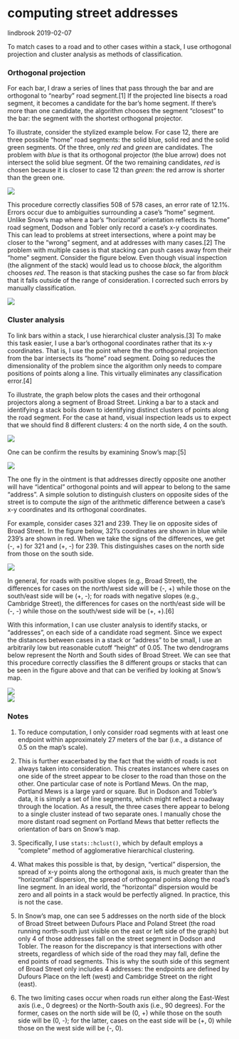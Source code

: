 computing street addresses
================
lindbrook
2019-02-07

To match cases to a road and to other cases within a stack, I use
orthogonal projection and cluster analysis as methods of classification.

### Orthogonal projection

For each bar, I draw a series of lines that pass through the bar and are
orthogonal to “nearby” road segment.\[1\] If the projected line bisects
a road segment, it becomes a candidate for the bar’s home segment. If
there’s more than one candidate, the algorithm chooses the segment
“closest” to the bar: the segment with the shortest orthogonal
projector.

To illustrate, consider the stylized example below. For case 12, there
are three possible “home” road segments: the solid blue, solid red and
the solid green segments. Of the three, only *red* and *green* are
candidates. The problem with *blue* is that its orthogonal projector
(the blue arrow) does not intersect the solid blue segment. Of the two
remaining candidates, *red* is chosen because it is closer to case 12
than *green*: the red arrow is shorter than the green
one.

<img src="unstacking.bars.notes_files/figure-gfm/unnamed-chunk-2-1.png" style="display: block; margin: auto auto auto 0;" />

This procedure correctly classifies 508 of 578 cases, an error rate of
12.1%. Errors occur due to ambiguities surrounding a case’s “home”
segment. Unlike Snow’s map where a bar’s “horizontal” orientation
reflects its “home” road segment, Dodson and Tobler only record a case’s
x-y coordinates. This can lead to problems at street intersections,
where a point may be closer to the “wrong” segment, and at addresses
with many cases.\[2\] The problem with multiple cases is that stacking
can push cases away from their “home” segment. Consider the figure
below. Even though visual inspection (the alignment of the stack) would
lead us to choose *black*, the algorithm chooses *red*. The reason is
that stacking pushes the case so far from *black* that it falls outside
of the range of consideration. I corrected such errors by manually
classification.

<img src="unstacking.bars.notes_files/figure-gfm/unnamed-chunk-3-1.png" style="display: block; margin: auto auto auto 0;" />

### Cluster analysis

To link bars within a stack, I use hierarchical cluster analysis.\[3\]
To make this task easier, I use a bar’s orthogonal coordinates rather
that its x-y coordinates. That is, I use the point where the the
orthogonal projection from the bar intersects its “home” road segment.
Doing so reduces the dimensionality of the problem since the algorithm
only needs to compare positions of points along a line. This virtually
eliminates any classification error.\[4\]

To illustrate, the graph below plots the cases and their orthogonal
projectors along a segment of Broad Street. Linking a bar to a stack and
identifying a stack boils down to identifying distinct clusters of
points along the road segment. For the case at hand, visual inspection
leads us to expect that we should find 8 different clusters: 4 on the
north side, 4 on the
south.

<img src="unstacking.bars.notes_files/figure-gfm/unnamed-chunk-4-1.png" style="display: block; margin: auto auto auto 0;" />

One can be confirm the results by examining Snow’s map:\[5\]

![](broad.street.B.png)

The one fly in the ointment is that addresses directly opposite one
another will have “identical” orthogonal points and will appear to
belong to the same “address”. A simple solution to distinguish clusters
on opposite sides of the street is to compute the *sign* of the
arithmetic difference between a case’s x-y coordinates and its
orthogonal coordinates.

For example, consider cases 321 and 239. They lie on opposite sides of
Broad Street. In the figure below, 321’s coordinates are shown in blue
while 239’s are shown in red. When we take the signs of the differences,
we get (-, +) for 321 and (+, -) for 239. This distinguishes cases on
the north side from those on the south
side.

<img src="unstacking.bars.notes_files/figure-gfm/unnamed-chunk-5-1.png" style="display: block; margin: auto auto auto 0;" />

In general, for roads with positive slopes (e.g., Broad Street), the
differences for cases on the north/west side will be (-, +) while those
on the south/east side will be (+, -); for roads with negative slopes
(e.g., Cambridge Street), the differences for cases on the north/east
side will be (-, -) while those on the south/west side will be (+,
+).\[6\]

With this information, I can use cluster analysis to identify stacks, or
“addresses”, on each side of a candidate road segment. Since we expect
the distances between cases in a stack or “address” to be small, I use
an arbitrarily low but reasonable cutoff “height” of 0.05. The two
dendrograms below represent the North and South sides of Broad Street.
We can see that this procedure correctly classifies the 8 different
groups or stacks that can be seen in the figure above and that can be
verified by looking at Snow’s
map.

<img src="unstacking.bars.notes_files/figure-gfm/unnamed-chunk-6-1.png" style="display: block; margin: auto auto auto 0;" /><img src="unstacking.bars.notes_files/figure-gfm/unnamed-chunk-6-2.png" style="display: block; margin: auto auto auto 0;" />

### Notes

1.  To reduce computation, I only consider road segments with at least
    one endpoint within approximately 27 meters of the bar (i.e., a
    distance of 0.5 on the map’s scale).

2.  This is further exacerbated by the fact that the width of roads is
    not always taken into consideration. This creates instances where
    cases on one side of the street appear to be closer to the road than
    those on the other. One particular case of note is Portland Mews. On
    the map, Portland Mews is a large yard or square. But in Dodson and
    Tobler’s data, it is simply a set of line segments, which might
    reflect a roadway through the location. As a result, the three cases
    there appear to belong to a single cluster instead of two separate
    ones. I manually chose the more distant road segment on Portland
    Mews that better reflects the orientation of bars on Snow’s map.

3.  Specifically, I use `stats::hclust()`, which by default employs a
    “complete” method of agglomerative hierarchical clustering.

4.  What makes this possible is that, by design, “vertical” dispersion,
    the spread of x-y points along the orthogonal axis, is much greater
    than the “horizontal” dispersion, the spread of orthogonal points
    along the road’s line segment. In an ideal world, the “horizontal”
    dispersion would be zero and all points in a stack would be
    perfectly aligned. In practice, this is not the case.

5.  In Snow’s map, one can see 5 addresses on the north side of the
    block of Broad Street between Dufours Place and Poland Street (the
    road running north-south just visible on the east or left side of
    the graph) but only 4 of those addresses fall on the street segment
    in Dodson and Tobler. The reason for the discrepancy is that
    intersections with other streets, regardless of which side of the
    road they may fall, define the end points of road segments. This is
    why the south side of this segment of Broad Street only includes 4
    addresses: the endpoints are defined by Dufours Place on the left
    (west) and Cambridge Street on the right (east).

6.  The two limiting cases occur when roads run either along the
    East-West axis (i.e., 0 degrees) or the North-South axis (i.e., 90
    degrees). For the former, cases on the north side will be (0, +)
    while those on the south side will be (0, -); for the latter, cases
    on the east side will be (+, 0) while those on the west side will be
    (-, 0).
